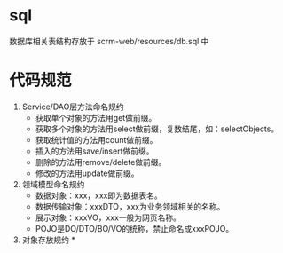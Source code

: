 # sql

数据库相关表结构存放于
scrm-web/resources/db.sql 中

# 代码规范

1. Service/DAO层方法命名规约
    * 获取单个对象的方法用get做前缀。
    * 获取多个对象的方法用select做前缀，复数结尾，如：selectObjects。
    * 获取统计值的方法用count做前缀。
    * 插入的方法用save/insert做前缀。
    * 删除的方法用remove/delete做前缀。
    * 修改的方法用update做前缀。
2. 领域模型命名规约
    * 数据对象：xxx，xxx即为数据表名。
    * 数据传输对象：xxxDTO，xxx为业务领域相关的名称。
    * 展示对象：xxxVO，xxx一般为网页名称。
    * POJO是DO/DTO/BO/VO的统称，禁止命名成xxxPOJO。
3. 对象存放规约
   *  